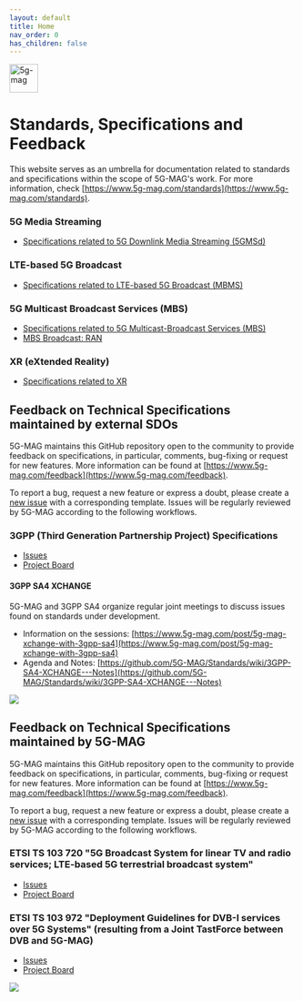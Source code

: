 ```yaml
---
layout: default
title: Home
nav_order: 0
has_children: false
---
```


<img src="{{site.baseurl}}/assets/images/5g-mag-logo-with-text.png" alt="5g-mag" style="height:50px">

# Standards, Specifications and Feedback
This website serves as an umbrella for documentation related to standards and specifications within the scope of 5G-MAG's work. For more information, check [https://www.5g-mag.com/standards](https://www.5g-mag.com/standards).

### 5G Media Streaming
* [Specifications related to 5G Downlink Media Streaming (5GMSd)](https://github.com/5G-MAG/Standards/wiki/5G-Downlink-Media-Streaming-Architecture-(5GMSd):-Relevant-Specifications)
### LTE-based 5G Broadcast
* [Specifications related to LTE-based 5G Broadcast (MBMS)](https://github.com/5G-MAG/Standards/wiki/MBMS-&-LTE-based-5G-Broadcast:-Relevant-Specifications)
### 5G Multicast Broadcast Services (MBS)
* [Specifications related to 5G Multicast-Broadcast Services (MBS)](https://github.com/5G-MAG/Standards/wiki/5G-Multicast-Broadcast-Services-(5MBS):-Relevant-Specifications)
* [MBS Broadcast: RAN](https://github.com/5G-MAG/Standards/wiki/5G-Multicast-Broadcast-Services-(5MBS):-RAN-Procedures-for-MBS-Broadcast)
### XR (eXtended Reality)
* [Specifications related to XR](https://github.com/5G-MAG/Standards/wiki/XR-(eXtended-Reality):-Relevant-Specifications)

## Feedback on Technical Specifications maintained by external SDOs
5G-MAG maintains this GitHub repository open to the community to provide feedback on specifications, in particular, comments, bug-fixing or request for new features. More information can be found at [https://www.5g-mag.com/feedback](https://www.5g-mag.com/feedback).

To report a bug, request a new feature or express a doubt, please create a [new issue](https://github.com/5G-MAG/Standards/issues/new/choose) with a corresponding template. Issues will be regularly reviewed by 5G-MAG according to the following workflows.
### 3GPP (Third Generation Partnership Project) Specifications
- [Issues](https://github.com/5G-MAG/Standards/issues?q=is%3Aopen%20is%3Aissue%20project%3A5g-mag%2F33)
- [Project Board](https://github.com/orgs/5G-MAG/projects/33)

#### 3GPP SA4 XCHANGE
5G-MAG and 3GPP SA4 organize regular joint meetings to discuss issues found on standards under development.
- Information on the sessions: [https://www.5g-mag.com/post/5g-mag-xchange-with-3gpp-sa4](https://www.5g-mag.com/post/5g-mag-xchange-with-3gpp-sa4)
- Agenda and Notes: [https://github.com/5G-MAG/Standards/wiki/3GPP-SA4-XCHANGE---Notes](https://github.com/5G-MAG/Standards/wiki/3GPP-SA4-XCHANGE---Notes)

![](https://static.wixstatic.com/media/7898a9_30ba00fb9e99459d89bff92cc40d0f5c~mv2.png/v1/fill/w_942,h_451,al_c,q_90,enc_auto/Loop1.png)

## Feedback on Technical Specifications maintained by 5G-MAG
5G-MAG maintains this GitHub repository open to the community to provide feedback on specifications, in particular, comments, bug-fixing or request for new features. More information can be found at [https://www.5g-mag.com/feedback](https://www.5g-mag.com/feedback).

To report a bug, request a new feature or express a doubt, please create a [new issue](https://github.com/5G-MAG/Standards/issues/new/choose) with a corresponding template. Issues will be regularly reviewed by 5G-MAG according to the following workflows.
### ETSI TS 103 720 "5G Broadcast System for linear TV and radio services; LTE-based 5G terrestrial broadcast system"
- [Issues](https://github.com/5G-MAG/Standards/issues?q=is%3Aopen+is%3Aissue+project%3A5g-mag%2F32)
- [Project Board](https://github.com/orgs/5G-MAG/projects/32)

### ETSI TS 103 972 "Deployment Guidelines for DVB-I services over 5G Systems" (resulting from a Joint TastForce between DVB and 5G-MAG)
- [Issues](https://github.com/5G-MAG/Standards/issues?q=is%3Aopen+is%3Aissue+project%3A5g-mag%2F31)
- [Project Board](https://github.com/orgs/5G-MAG/projects/31)

![](https://static.wixstatic.com/media/7898a9_42bece6a420549b9ab9a250817a73367~mv2.png/v1/fill/w_955,h_374,al_c,lg_1,q_85,enc_auto/Loop2.png)
